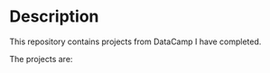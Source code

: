 # Description
This repository contains projects from DataCamp I have completed.


The projects are:
